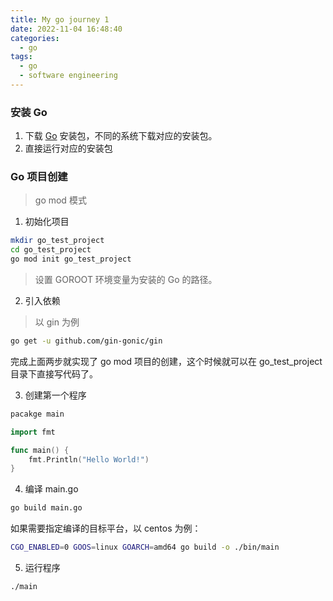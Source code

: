 ```yaml
---
title: My go journey 1
date: 2022-11-04 16:48:40
categories:
  - go
tags:
  - go
  - software engineering
---
```


### 安装 Go

1. 下载 [Go](https://go.dev/dl/) 安装包，不同的系统下载对应的安装包。
2. 直接运行对应的安装包

<!--more-->

### Go 项目创建

> go mod 模式

1. 初始化项目

```bash
mkdir go_test_project
cd go_test_project
go mod init go_test_project
```

> 设置 GOROOT 环境变量为安装的 Go 的路径。

2. 引入依赖

> 以 gin 为例

```bash
go get -u github.com/gin-gonic/gin
```

完成上面两步就实现了 go mod 项目的创建，这个时候就可以在 go_test_project 目录下直接写代码了。

3. 创建第一个程序

```go
pacakge main

import fmt

func main() {
    fmt.Println("Hello World!")
}
```

4. 编译 main.go

```bash
go build main.go
```

如果需要指定编译的目标平台，以 centos 为例：

```bash
CGO_ENABLED=0 GOOS=linux GOARCH=amd64 go build -o ./bin/main
```

5. 运行程序

```bash
./main
```

